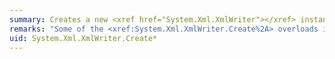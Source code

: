 ```yaml
---
summary: Creates a new <xref href="System.Xml.XmlWriter"></xref> instance.
remarks: "Some of the <xref:System.Xml.XmlWriter.Create%2A> overloads include a `settings` parameter that accepts an <xref:System.Xml.XmlWriterSettings> object. You can use this object to:  \n  \n-   Specify which features you want supported on the created <xref:System.Xml.XmlWriter> object.  \n  \n-   Reuse the <xref:System.Xml.XmlWriterSettings> object to create multiple writer objects. The <xref:System.Xml.XmlWriterSettings> object is copied and marked read-only for each created writer. Changes to the settings on an <xref:System.Xml.XmlWriterSettings> instance do not affect existing writers with the same settings. Thus, you can use the same settings to create multiple writers with the same functionality. Or, you can modify the settings on an <xref:System.Xml.XmlWriterSettings> instance and create a new writer with a different set of features.  \n  \n-   Add features to an existing XML writer. The <xref:System.Xml.XmlWriter.Create%2A> method can accept another <xref:System.Xml.XmlWriter> object. The underlying <xref:System.Xml.XmlWriter> object does not have to be an XML writer created by the static <xref:System.Xml.XmlWriter.Create%2A> method. For example, you can specify a user-defined XML writer to add additional features to.  \n  \n-   Take full advantage of features such as better conformance checking and compliance to the [XML 1.0 recommendation](http://www.w3.org/TR/2006/REC-xml-20060816/) that are available only on <xref:System.Xml.XmlWriter> objects created by the static <xref:System.Xml.XmlWriter.Create%2A> method.  \n  \n If you use a <xref:System.Xml.XmlWriter.Create%2A> overload that doesn't accept an <xref:System.Xml.XmlWriterSettings> object, the following default writer settings are used:  \n  \n|Setting|Default|  \n|-------------|-------------|  \n|<xref:System.Xml.XmlWriterSettings.CheckCharacters%2A>|`true`|  \n|<xref:System.Xml.XmlWriterSettings.CloseOutput%2A>|`false`|  \n|<xref:System.Xml.XmlWriterSettings.ConformanceLevel%2A>|<xref:System.Xml.ConformanceLevel?displayProperty=fullName>|  \n|<xref:System.Xml.XmlWriterSettings.Encoding%2A>|<xref:System.Text.Encoding.UTF8?displayProperty=fullName>|  \n|<xref:System.Xml.XmlWriterSettings.Indent%2A>|`false`|  \n|<xref:System.Xml.XmlWriterSettings.IndentChars%2A>|Two spaces|  \n|<xref:System.Xml.XmlWriterSettings.NamespaceHandling%2A>|<xref:System.Xml.NamespaceHandling> (no removal)|  \n|<xref:System.Xml.XmlWriterSettings.NewLineChars%2A>|`\\r\\n` (carriage return, new line)|  \n|<xref:System.Xml.XmlWriterSettings.NewLineHandling%2A>|<xref:System.Xml.NewLineHandling?displayProperty=fullName>|  \n|<xref:System.Xml.XmlWriterSettings.NewLineOnAttributes%2A>|`false`|  \n|<xref:System.Xml.XmlWriterSettings.OmitXmlDeclaration%2A>|`false`|  \n|<xref:System.Xml.XmlWriterSettings.OutputMethod%2A>|<xref:System.Xml.XmlOutputMethod?displayProperty=fullName>|  \n|<xref:System.Xml.XmlWriterSettings.WriteEndDocumentOnClose%2A>|`true`|  \n  \n> [!NOTE]\n>  Although the .NET Framework includes the <xref:System.Xml.XmlTextWriter> class, which is a concrete implementation of the <xref:System.Xml.XmlWriter> class, we recommend that you create <xref:System.Xml.XmlWriter> instances by using the <xref:System.Xml.XmlWriter.Create%2A> method."
uid: System.Xml.XmlWriter.Create*
---
```

